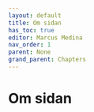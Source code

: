 ```yaml
---
layout: default
title: Om sidan
has_toc: true
editor: Marcus Medina
nav_order: 1
parent: None
grand_parent: Chapters
---
```


# Om sidan
